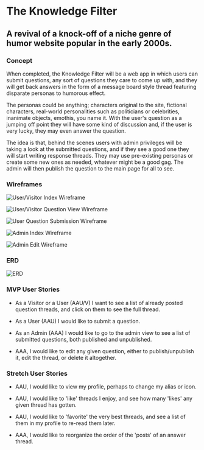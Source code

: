 # The Knowledge Filter

## A revival of a knock-off of a niche genre of humor website popular in the early 2000s.

### Concept

When completed, the Knowledge Filter will be a web app in which users can submit questions, any sort of questions they care to come up with, and they will get back answers in the form of a message board style thread featuring disparate personas to humorous effect.

The personas could be anything; characters original to the site, fictional characters, real-world personalities such as politicians or celebrities, inanimate objects, emothis, you name it. With the user's question as a jumping off point they will have some kind of discussion and, if the user is very lucky, they may even answer the question.

The idea is that, behind the scenes users with admin privileges will be taking a look at the submitted questions, and if they see a good one they will start writing response threads. They may use pre-existing personas or create some new ones as needed, whatever might be a good gag. The admin will then publish the question to the main page for all to see.

### Wireframes

![User/Visitor Index Wireframe](https://i.imgur.com/jo5tSdS.png)

![User/Visitor Question View Wireframe](https://i.imgur.com/HF4ezai.png)

![User Question Submission Wireframe](https://i.imgur.com/RGauGa6.png)

![Admin Index Wireframe](https://i.imgur.com/GFf3Gbw.png)

![Admin Edit Wireframe](https://i.imgur.com/NJVpKbX.png)

### ERD

![ERD](https://i.imgur.com/qIbPn2o.png)

### MVP User Stories

- As a Visitor or a User (AAU/V) I want to see a list of already posted question threads, and click on them to see the full thread.

- As a User (AAU) I would like to submit a question.

- As an Admin (AAA) I would like to go to the admin view to see a list of submitted questions, both published and unpublished.

- AAA, I would like to edit any given question, either to publish/unpublish it, edit the thread, or delete it altogether.

### Stretch User Stories

- AAU, I would like to view my profile, perhaps to change my alias or icon.

- AAU, I would like to 'like' threads I enjoy, and see how many 'likes' any given thread has gotten.

- AAU, I would like to 'favorite' the very best threads, and see a list of them in my profile to re-read them later.

- AAA, I would like to reorganize the order of the 'posts' of an answer thread.